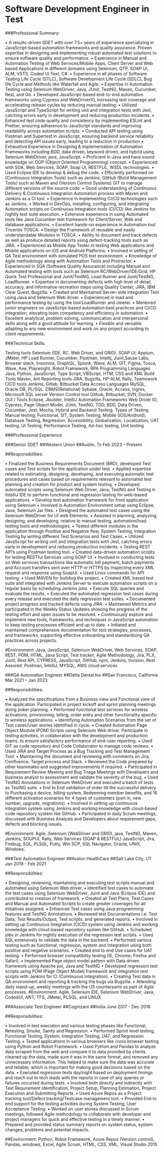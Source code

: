 # Software Development Engineer in Test

###Professional Summary: 

•	A results-driven SDET with over 7.5+ years of experience specializing in JavaScript-based automation frameworks and quality assurance. Proven expertise in designing and implementing robust automated test solutions to ensure software quality and performance.
•	Experience in Manual and Automation Testing of Web Services/Mobile Apps, Client Server and Web based Applications in different domains using Selenium, QTP, SOAP UI, ALM, VSTS, Coded UI Test, C#.
•	Experience in all phases of Software Testing Life Cycle (STLC), Software Development Life Cycle (SDLC), Bug life Cycle and Methods like Waterfall and Agile.
•	Expertise in Automation Testing using Selenium WebDriver, Java, JUnit, TestNG, Maven, Cucumber, Rest, and Git.
•	Developed JavaScript-based end-to-end automation frameworks using Cypress and WebDriverIO, increasing test coverage and accelerating release cycles by reducing manual testing.
•	Utilized JavaScript and TypeScript for writing unit and integration tests with Jest, catching errors early in development and reducing production incidents.
•	Enhanced test code quality and consistency by implementing ESLint and Prettier, ensuring adherence to JavaScript standards and improving readability across automation scripts.
•	Conducted API testing using Postman and Supertest in JavaScript, ensuring backend service reliability and detecting API issues early, leading to a reduction in production 
•	Exhaustive Experience in Designing & implementation of Automation Frameworks including BDD, data driven, keyword driven, and hybrid using Selenium WebDriver, java, JavaScript.
•	Proficient in Java and have sound knowledge on OOP (Object Oriented Programming) concept.
•	Experienced with SOA, Web Services, SOAP, Soap UI, RESTFUL, WSDL technologies.
•	Used Eclipse IDE to develop & debug the code.
•	Efficiently performed on (Continuous Integration Tools) such as Jenkins, GitHub (Build Management Tools) such as Maven and (Version Control Systems) GIT to manage different versions of the source code.
•	Good understanding of Continuous Delivery & Continuous Integration Automation process with Maven and Jenkins as a CI tool.
•	Experience in implementing CI/CD technologies such as Jenkins.
•	Worked in DevOps, installing, configuring, and integrating Automation scripts on Continuous Integration tools (CI/CD) like Jenkins for nightly test suite execution. 
•	Extensive experience in using Automated tools like Java Cucumber test framework for Client/Server, Web and database applications.
•	Excellent hands-on experience in Automation tool Tricentis TOSCA.
•	Design the Framework of reusable and easily understandable Modules in TOSCA.
•	Ability to document and track defects as well as produce detailed reports using defect-tracking tools such as JIRA.
•	Experienced as Mobile App Tester in testing Web applications and Mobile applications on iOS and Android Platforms.
•	Involved in setting of QA Test environment with simulated POS test environment.
•	Knowledge of Agile methodology along with Automation Tools and Protractor.
•	Experienced in SQA (Software Quality Assurance) including Manual and Automated testing with tools such as Selenium RC/WebDriver/IDE/Grid, HP Quick Test Professional and Junit/TestNG, Load Runner and Junit/TestNG, LoadRunner.
•	Expertise in documenting defects with high level of detail, accuracy, and informative recreation steps using Quality Center, JIRA, IBM Clear Quest, Bugzilla.
•	Created and Maintained Server-side Integration Test using Java and Selenium Web driver.
•	Experienced in load and performance testing by using the tool LoadRunner and Jmeter.
•	Mentored junior engineers on JavaScript-based automation best practices and CI/CD integration, elevating team competency and efficiency in automation.
•	Excellent analytical, problem solving, communication and interpersonal skills along with a good attitude for learning.
•	Flexible and versatile adapting to any new environment and work on any project according to client requirements.


###Technical Skills: 

Testing tools	Selenium (IDE, RC, Web Driver, and GRID), SOAP UI, Appium, JMeter, HP Load Runner, Cucumber, Postman, Intellij, Junit,Sause Labs, Browser stack, Insomnia, GraphQL, Splunk, Wave, ALM, GIT, Figma, Tosca, Wave, Axe, Playwright, Robot Framework, RPA 
Programming Languages	Java, Python, JavaScript, Type Script, VBScript, HTM, CSS and XML
Build Tools	Maven, Ant
Reporting tools	JIRA, Bugzilla, HP-ALM, Rally, Teamswork
CICD tools	Jenkins, Gitlab, Bitbucket
Data Access Languages	MySQL, Oracle DB, PL/SQL.
DBMS(Relational)	Sybase, Oracle, Access, Ingres, Microsoft SQL server
Version Control tool	Github, Bitbucket, SVN, Docker
GUI / Tools	Eclipse, Jbuilder, IntelliJ
Automation Frameworks	Web Driver IO, Cypress, Page Object Model, JUnit, TestNG, TDD, BDD, Data Driven, Cucumber, Jest, Mocha, Hybrid and Backend Testing.
Types of Testing	Manual testing, Functional, SIT, System Testing, Mobile (IOS/Android), Database Testing, Regression, Accessibility, Globalization, Localization, UAT testing, UI Testing, Performance Testing, Ad-hoc testing, Unit testing
	
###Professional Experience

###Senior SDET
##Western Union
##Austin, Tx                                                                                                                             Feb 2023 – Present

##Responsibilities: 

•	Finalized the Business Requirements Document (BRD), developed Test cases and Test scripts for the application under test.
•	Applied expertise related to estimating, designing, developing, and executing automatic test procedures and cases based on requirements relevant to automated test planning and creation for product and system testing.
•	Developed automated scripts using Selenium Web Driver, Java, TestNG and Testing in IntelliJ IDE to perform functional and regression testing for web-based applications.
•	Develop test automation framework for front application using Selenium
•	Involved in Automation Environment setup using Eclipse, Java, Selenium Jar files.
•	Designed the automated test cases using the Selenium WebDriver for UI web Elements.
•	Assisted in planning, analyzing, designing, and developing, relative to manual testing, automation/load testing tools and methodologies.
•	Tested different modules in the application through Positive and Negative flow, System Testing, Integration Testing by writing different Test Scenarios and Test Cases.
•	Utilized JavaScript for writing unit and integration tests with Jest, catching errors early in development and reducing production incidents.
•	Testing REST API’s using Postman testing tool.
•	Created data-driven automation scripts for testing RESTful Services using SOAP UI.
•	Involved in conducting tests on Web services transactions like automatic bill payment, batch payments and Account transfers sent over HTTP or HTTPS by inspecting every XML request and response using SoapUI.
•	Used Linux commands for API testing.
•	Used MAVEN for building the project.
•	Created XML based test suite and integrated with Jenkins Server to execute automation scripts on a regular basis by scheduling Jenkins jobs.
•	Execute SQL queries and evaluate the results.
•	 Executed the automated regression test cases during every release and executed the daily regression test suites.
•	Documented project progress and tracked defects using JIRA.
•	Maintained Metrics and participated in the Weekly Status Updates showing the progress of the testing effort and open issues to be resolved.
•	Continuously explore and implement new tools, frameworks, and techniques in JavaScript automation to keep testing processes efficient and up to date.
•	Initiated and maintained comprehensive documentation for test strategies, processes, and frameworks, supporting effective onboarding and standardizing QA practices across projects.

#Environment: Java, JavaScript, Selenium WebDriver, Web Services, SOAP, REST, POM, HTML, Java Script, Test tracker, Agile Methodology, Jira, PLX, Junit, Rest API, CYPRESS, JavaScript, GitHub, npm, Jenkins, Invision, Rest Assured, Postman, IntelliJ, MYSQL, AWS cloud services

###QA Automation Engineer
##Delta Dental Ins
##San Francisco, California									Mar 2021 – Jan 2023

##Responsibilities: 

•	Analyzed the specifications from a Business view and Functional view of the application. Participated in project kickoff and sprint planning meetings doing poker planning.
•	Performed functional test services for wireless activations, provisioning, billing, order entry and other functionality specific to wireless applications.
•	Identifying Automation Scenarios from the set of Test cases/User stories identified in cycle.
•	Created Automation Page Object Module (POM) Scripts using Selenium Web driver. Participate in testing activities, in collaboration with the development and production teams, to ensure satisfactory performance of end-user reporting. 
•	Used GIT as code repository and Code Collaborator to manage code reviews. 
•	Used JIRA and Target Process as a Bug Tracking and Test Management Tool.
•	Maintaining the document and reviewing with comments on Jira, Confluence, Target process and Slack.
•	Reviewed the Code prepared by other teammates and suggested improvements if required.
•	Participated in Requirement Review Meeting and Bug Triage Meetings with Developers and business analyst to assessment and validate the severity of the bug.
•	Used TestNG Annotations in Selenium WebDriver and executed a batch of tests as TestNG suite. 
•	End to End validation of order till the successful delivery to Purchasing a device, billing system, Redeeming member benefits, and 16 different activation scenarios for 4 types of customers (port in, new number, upgrade, migrations).
•	Involved in setting up continuous integration system using Jenkins and working knowledge with cloud-based code repository system like GitHub.
•	Participated in daily Scrum meetings, discussed with Business Analysts and Developers about requirement gaps, defects and blocking issues.

#Environment: Agile, Selenium (WebDriver and GRID), java, TestNG, Maven, Jenkins, SOUPUI, Rally, Web Services (SOAP & RESTFUL) JavaScript, Jira, Firebug, SQL, PLSQL, Putty, Win SCP, SQL Navigator, Oracle, UNIX, Windows.

###Test Automation Engineer
##Avalon HealthCare 
##Salt Lake City, UT                                                                                                                 Jan 2019 - Feb 2021

##Responsibilities:

•	Designing, reviewing, maintaining and executing test scripts manual and automated using Selenium Web driver.
•	Identified test cases to automate the test cases using Selenium WebDriver, Junit and Java (Eclipse IDE) and contributed to creation of framework. 
•	Created all Test Plans, Test Cases and Manual and Automated Scripts to create greater coverages for all initiatives assigned.
•	Enhanced Test cases using Java programming features and TestNG Annotations.
•	Reviewed test Documentations i.e. Test Data, Test Results/Output, Test scripts, and generated reports.
•	Involved in setting up Continuous Integration (CICD) system using Jenkins and working knowledge with cloud-based repository system like GitHub.
•	Scheduled jobs in Jenkins for nightly execution of the regression test scripts.
•	Used SQL extensively to validate the data in the backend.
•	Performed various testing such as functional, regression, system and Integration using both positive and negative scenarios.
•	Created end to end Use cases for UAT testing.
•	Performed browser compatibility testing (IE, Chrome, Firefox and Safari).
•	Implemented Page object model pattern with Data driven framework using Apache poi, Java and TestNG
•	Developed regression test scripts using POM (Page Object Model) framework and integration test scripts with Jenkins for CI (Continuous Integration).
•	Creating Test data in QA environment and reporting & tracking the bugs via Bugzilla.
•	Attending daily stand-up, weekly meetings with the US counterparts as part of Agile processes.
#Environment: Agile, Selenium IDE, Selenium WebDriver, Java, CodedUI, ANT, TFS, JMeter, PLSQL, and LINUX

###Associate Test Engineer
##Cognizant
##India                                                                                                                                   June 2017 - Dec 2018

##Responsibilities:

•	Involved in test execution and various testing phases like Functional, Retesting, Smoke, Sanity and Regression. 
•	Performed Sprint level testing, Functional Testing, System, Integration Testing, UAT, and Regression Testing.
•	Tested applications in various browsers like cross browser testing using Python and Robot Framework. 
•	Used Python and Pandas to analyze data scraped from the web and compare it to data provided by clients. cleaned up the data, made sure it was in the same format, and removed any unnecessary information. This helped to make sure the data was accurate and reliable, which is important for making good decisions based on the data.
•	Executed regression tests day/night based on deployment timings and reach out to tech leads with the reports in case of any queries or failures occurred during tests. 
•	Involved both directly and indirectly with Test Requirement Identification, Project Setup, Planning Estimation, Project Execution and Submitting Reports. 
•	Used Azure Repos as a Project tracking tool/Defect tracking/Testcase management tool. 
•	Provided End to end support for the testing activities during System Testing, User Acceptance Testing. 
•	Worked on user stories discussed in Scrum meetings, followed Agile methodology to collaborate with developer and project managers for quick and effective testing in a timely manner. 
•	Prepared and provided status summary reports on system status, system changes, problems and potential impacts. 

##Environment: Python, Robot Framework, Azure Repos (Version control), Pandas, windows, Excel, Agile Scrum, HTML, CSS, XML, Visual Studio 2015

